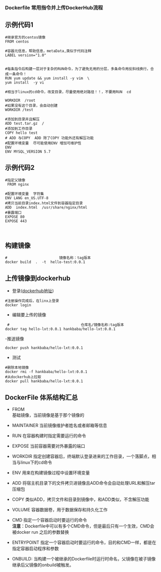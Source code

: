### Dockerfile 常用指令并上传DockerHub流程
## 示例代码1
```
#继承官方的centos镜像
FROM centos

#容器元信息，帮助信息，metaData,类似于代码注释
LABEL version="1.0"


#每条指令后构建一层对于复杂的RUN命令，为了避免无用的分层，多条命令用反斜线换行，合成一条命令！
RUN yum update && yum install -y vim  \
yum install  -y vi

#相当于linux的cd命令，改变目录，尽量使用绝对路径！！，不要用RUN  cd

WORKDIR  /root
#如果没有这个目录，会自动创建
WORKDIR /test   

#添加到目录并且解压
ADD test.tar.gz  /  
#添加到工作目录
COPY hello test
# ADD 与COPY  ADD 除了COPY 功能外还有解压功能
#配置环境变量  尽可能使用ENV 增加可维护性
ENV 
ENV MYSQL_VERSION 5.7

```

## 示例代码2
 
```
#指定父镜像
 FROM nginx
 
#配置环境变量  字符集 
ENV LANG en_US.UTF-8
#拷贝当前目录index.html文件到容器指定目录
ADD  index.html  /usr/share/nginx/html
#暴露端口
EXPOSE 80
EXPOSE 443



```

## 构建镜像
```
#                        镜像名称：tag版本
docker build  .  -t  hello-test:0.0.1
```
## 上传镜像到dockerhub
-  登录([dockerhub地址](https://hub.docker.com))

```
#注册操作完成后，在linx上登录
docker login
```

- 编辑要上传的镜像

```
 #                                 仓库名/镜像名称:tag版本
docker tag hello-lxt:0.0.1 hankbaba/hello-lxt:0.0.1
```

-推送镜像

```
docker push hankbaba/hello-lxt:0.0.1
```

- 测试
```
#删除本地镜像
docker rmi -f hankbaba/hello-lxt:0.0.1
#从dockerhub上拉取
docker pull hankbaba/hello-lxt:0.0.1

```

## DockerFile 体系结构汇总
- FROM     
  基础镜像，当前镜像是基于那个镜像的

- MAINTAINER
  当前镜像维护者姓名或者邮箱等信息

- RUN 
  在容器构建时指定需要运行的命令
 
- EXPOSE 
  当前容器需要对外暴露的端口
  
- WORKDIR
  指定创建容器后，终端默认登录进来的工作目录，一个落脚点，相当与linux下的cd命令
 
- ENV 
  用来在构建镜像过程中设置环境变量
  
- ADD
  将宿主机目录下的文件拷贝进镜像且ADD命令会自动处理URL和解压tar压缩包
  
- COPY
  类似ADD，拷贝文件和目录到镜像中，和ADD类似，不含解压功能
  
- VOLUME 
  容器数据卷，用于数据保存和持久化工作
  
- CMD
  指定一个容器启动时要运行的命令  
  **注意**：Dockerfile中可以有多个CMD命令，但是最后只有一个生效，CMD会被docker run 之后的参数替换
  
- ENTRYPOINT
 指定一个容器启动时要运行的命令，目的和CMD一样，都是在指定容器启动程序和参数
 
- ONBUILD: 
当构建一个被继承的Dockerfile时运行时命名，父镜像在被子镜像继承后父镜像的onbuild被触发。


  



